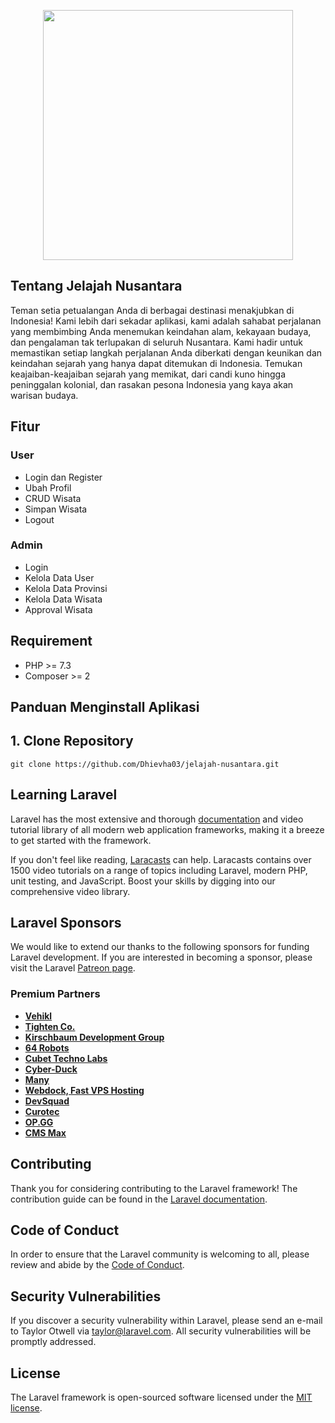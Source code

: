 <p align="center"><a href="https://jelajah-nusantara.my.id/" target="_blank"><img src="https://jelajah-nusantara.my.id/logo/logo-no-background.png" width="400"></a></p>

## Tentang Jelajah Nusantara

Teman setia petualangan Anda di berbagai destinasi menakjubkan di Indonesia! Kami lebih dari sekadar aplikasi, kami adalah sahabat perjalanan yang membimbing Anda menemukan keindahan alam, kekayaan budaya, dan pengalaman tak terlupakan di seluruh Nusantara. Kami hadir untuk memastikan setiap langkah perjalanan Anda diberkati dengan keunikan dan keindahan sejarah yang hanya dapat ditemukan di Indonesia. Temukan keajaiban-keajaiban sejarah yang memikat, dari candi kuno hingga peninggalan kolonial, dan rasakan pesona Indonesia yang kaya akan warisan budaya.

## Fitur

### User
- Login dan Register
- Ubah Profil
- CRUD Wisata
- Simpan Wisata
- Logout

### Admin
- Login
- Kelola Data User
- Kelola Data Provinsi
- Kelola Data Wisata
- Approval Wisata

## Requirement

- PHP >= 7.3
- Composer >= 2

## Panduan Menginstall Aplikasi

## 1. Clone Repository
```
git clone https://github.com/Dhievha03/jelajah-nusantara.git
```

## Learning Laravel

Laravel has the most extensive and thorough [documentation](https://laravel.com/docs) and video tutorial library of all modern web application frameworks, making it a breeze to get started with the framework.

If you don't feel like reading, [Laracasts](https://laracasts.com) can help. Laracasts contains over 1500 video tutorials on a range of topics including Laravel, modern PHP, unit testing, and JavaScript. Boost your skills by digging into our comprehensive video library.

## Laravel Sponsors

We would like to extend our thanks to the following sponsors for funding Laravel development. If you are interested in becoming a sponsor, please visit the Laravel [Patreon page](https://patreon.com/taylorotwell).

### Premium Partners

- **[Vehikl](https://vehikl.com/)**
- **[Tighten Co.](https://tighten.co)**
- **[Kirschbaum Development Group](https://kirschbaumdevelopment.com)**
- **[64 Robots](https://64robots.com)**
- **[Cubet Techno Labs](https://cubettech.com)**
- **[Cyber-Duck](https://cyber-duck.co.uk)**
- **[Many](https://www.many.co.uk)**
- **[Webdock, Fast VPS Hosting](https://www.webdock.io/en)**
- **[DevSquad](https://devsquad.com)**
- **[Curotec](https://www.curotec.com/services/technologies/laravel/)**
- **[OP.GG](https://op.gg)**
- **[CMS Max](https://www.cmsmax.com/)**

## Contributing

Thank you for considering contributing to the Laravel framework! The contribution guide can be found in the [Laravel documentation](https://laravel.com/docs/contributions).

## Code of Conduct

In order to ensure that the Laravel community is welcoming to all, please review and abide by the [Code of Conduct](https://laravel.com/docs/contributions#code-of-conduct).

## Security Vulnerabilities

If you discover a security vulnerability within Laravel, please send an e-mail to Taylor Otwell via [taylor@laravel.com](mailto:taylor@laravel.com). All security vulnerabilities will be promptly addressed.

## License

The Laravel framework is open-sourced software licensed under the [MIT license](https://opensource.org/licenses/MIT).
